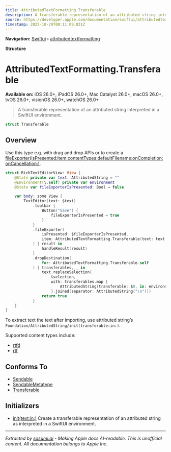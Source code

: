 ```yaml
---
title: AttributedTextFormatting.Transferable
description: A transferable representation of an attributed string interpreted in a SwiftUI environment.
source: https://developer.apple.com/documentation/swiftui/attributedtextformatting/transferable
timestamp: 2025-10-29T00:11:09.831Z
---
```


**Navigation:** [Swiftui](/documentation/swiftui) › [attributedtextformatting](/documentation/swiftui/attributedtextformatting)

**Structure**

# AttributedTextFormatting.Transferable

**Available on:** iOS 26.0+, iPadOS 26.0+, Mac Catalyst 26.0+, macOS 26.0+, tvOS 26.0+, visionOS 26.0+, watchOS 26.0+

> A transferable representation of an attributed string interpreted in a SwiftUI environment.

```swift
struct Transferable
```

## Overview

Use this type e.g. with drag and drop APIs or to create a [fileExporter(isPresented:item:contentTypes:defaultFilename:onCompletion:onCancellation:)](/documentation/swiftui/view/fileexporter(ispresented:item:contenttypes:defaultfilename:oncompletion:oncancellation:)).

```swift
struct RichTextEditorView: View {
    @State private var text: AttributedString = ""
    @Environment(\.self) private var environment
    @State var fileExporterIsPresented: Bool = false

    var body: some View {
        TextEditor(text: $text)
            .toolbar {
                Button("Save") {
                    fileExporterIsPresented = true
                }
            }
            .fileExporter(
                isPresented: $fileExporterIsPresented,
                item: AttributedTextFormatting.Transferable(text: text, in: environment)
            ) { result in
                handleResult(result)
            }
            .dropDestination(
                for: AttributedTextFormatting.Transferable.self
            ) { transferables, _ in
                text.replaceSelection(
                    &selection,
                    with: transferables.map {
                        AttributedString(transferable: $0, in: environment)
                    }.joined(separator: AttributedString("\n")))
                return true
            }
    }
}
```

To extract text the text after importing, use attributed string’s `Foundation/AttributedString/init(transferable:in:)`.

Supported content types include:

- [rtfd](/documentation/UniformTypeIdentifiers/UTType-swift.struct/rtfd)
- [rtf](/documentation/UniformTypeIdentifiers/UTType-swift.struct/rtf)

## Conforms To

- [Sendable](/documentation/Swift/Sendable)
- [SendableMetatype](/documentation/Swift/SendableMetatype)
- [Transferable](/documentation/CoreTransferable/Transferable)

## Initializers

- [init(text:in:)](/documentation/swiftui/attributedtextformatting/transferable/init(text:in:)) Create a transferable representation of an attributed string as interpreted in a SwiftUI environment.

---

*Extracted by [sosumi.ai](https://sosumi.ai) - Making Apple docs AI-readable.*
*This is unofficial content. All documentation belongs to Apple Inc.*
